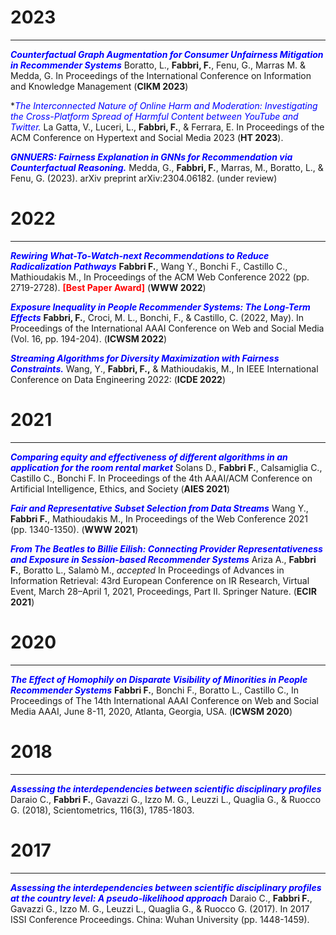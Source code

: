 
2023
===
***

**<span style="color:blue">*Counterfactual Graph Augmentation for Consumer Unfairness Mitigation in Recommender Systems*</span>** Boratto, L., **Fabbri, F.**, Fenu, G., Marras M. & Medda, G. In Proceedings of the International Conference on Information and Knowledge Management (**CIKM 2023**)

**<span style="color:blue">*The Interconnected Nature of Online Harm and Moderation: Investigating the Cross-Platform Spread of Harmful Content between YouTube and Twitter.</span>** La Gatta, V., Luceri, L., **Fabbri, F.**, & Ferrara, E. In Proceedings of the ACM Conference on Hypertext and Social Media 2023 (**HT 2023**). 

**<span style="color:blue">*GNNUERS: Fairness Explanation in GNNs for Recommendation via Counterfactual Reasoning.*</span>** Medda, G., **Fabbri, F.**, Marras, M., Boratto, L., & Fenu, G. (2023). arXiv preprint arXiv:2304.06182. <a href="https://arxiv.org/pdf/2304.06182.pdf"> <i class="fas fa-file-pdf"></i></a> (under review)

2022
===
***

**<span style="color:blue">*Rewiring What-To-Watch-next Recommendations to Reduce Radicalization Pathways*</span>** **Fabbri F.**, Wang Y., Bonchi F., Castillo C., Mathioudakis M., In Proceedings of the ACM Web Conference 2022 (pp. 2719-2728). <a href="https://dl.acm.org/doi/10.1145/3485447.3512143"> <i class="fas fa-file-pdf"></i></a>
<span style="color:red"> **[Best Paper Award]** </span> (**WWW 2022**)



**<span style="color:blue">*Exposure Inequality in People Recommender Systems: The Long-Term Effects*</span>** **Fabbri, F.**, Croci, M. L., Bonchi, F., & Castillo, C. (2022, May). In Proceedings of the International AAAI Conference on Web and Social Media (Vol. 16, pp. 194-204). <a href="https://ojs.aaai.org/index.php/ICWSM/article/view/19284"> <i class="fas fa-file-pdf"></i></a> (**ICWSM 2022**)



**<span style="color:blue">*Streaming Algorithms for Diversity Maximization with Fairness Constraints.*</span>** Wang, Y., **Fabbri, F.,** & Mathioudakis, M., In IEEE International Conference on Data Engineering 2022: (**ICDE 2022**)


2021
===
***

**<span style="color:blue">*Comparing equity and effectiveness of different algorithms in an application for the room rental market*</span>** Solans D., **Fabbri F.**, Calsamiglia C., Castillo C., Bonchi F. In Proceedings of the 4th AAAI/ACM Conference on Artificial Intelligence, Ethics, and Society (**AIES 2021**) <a href="https://frafabbri.github.io/files/AIES2021.pdf"><i class="fas fa-file-pdf"></i></a>

**<span style="color:blue">*Fair and Representative Subset Selection from Data Streams*</span>** Wang Y., **Fabbri F.**, Mathioudakis M., In Proceedings of the Web Conference 2021 (pp. 1340-1350). <a href="https://dl.acm.org/doi/abs/10.1145/3442381.3449799"><i class="fas fa-file-pdf"></i></a> (**WWW 2021**)

**<span style="color:blue">*From The Beatles to Billie Eilish: Connecting Provider Representativeness and Exposure in Session-based Recommender Systems*</span>**  Ariza A., **Fabbri F.**, Boratto L., Salamò M., *accepted* In Proceedings of Advances in Information Retrieval: 43rd European Conference on IR Research, Virtual Event, March 28–April 1, 2021, Proceedings, Part II. Springer Nature. <a href="https://frafabbri.github.io/files/ecir2021.pdf"><i class="fas fa-file-pdf"></i></a> (**ECIR 2021**)


2020
===
***

**<span style="color:blue">*The Effect of Homophily on Disparate Visibility of Minorities in People Recommender Systems*</span>** **Fabbri F.**, Bonchi F., Boratto L., Castillo C., In Proceedings of The 14th International AAAI Conference on Web and Social Media AAAI, June 8-11, 2020, Atlanta, Georgia, USA. <a href="https://frafabbri.github.io/files/icwsm20FabbriF.pdf"><i class="fas fa-file-pdf"></i></a> (**ICWSM 2020**)

2018
===
***
**<span style="color:blue">*Assessing the interdependencies between scientific disciplinary profiles*</span>**  Daraio C., **Fabbri F.**, Gavazzi G., Izzo M. G., Leuzzi L., Quaglia G., & Ruocco G. (2018), Scientometrics, 116(3), 1785-1803.

2017
===
***
**<span style="color:blue">*Assessing the interdependencies between scientific disciplinary profiles at the country level: A pseudo-likelihood approach*</span>** Daraio C., **Fabbri F.**, Gavazzi G., Izzo M. G., Leuzzi L., Quaglia G., & Ruocco G. (2017). In 2017 ISSI Conference Proceedings. China: Wuhan University (pp. 1448-1459).
